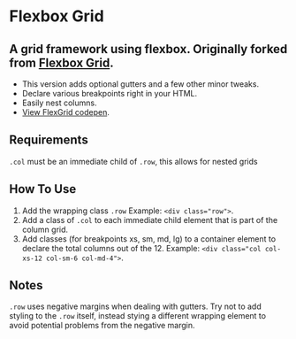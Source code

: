 # Flexbox Grid
## A grid framework using flexbox. Originally forked from [Flexbox Grid](http://flexboxgrid.com/).
* This version adds optional gutters and a few other minor tweaks.
* Declare various breakpoints right in your HTML.
* Easily nest columns.
* [View FlexGrid codepen](http://codepen.io/JiveDig/pen/vXmykK).

## Requirements
`.col` must be an immediate child of `.row`, this allows for nested grids

## How To Use
1. Add the wrapping class `.row`
Example: `<div class="row">`.
1. Add a class of `.col` to each immediate child element that is part of the column grid.
1. Add classes (for breakpoints xs, sm, md, lg) to a container element to declare the total columns out of the 12.
Example: `<div class="col col-xs-12 col-sm-6 col-md-4">`.

## Notes
`.row` uses negative margins when dealing with gutters. Try not to add styling to the `.row` itself, instead stying a different wrapping element to avoid potential problems from the negative margin.